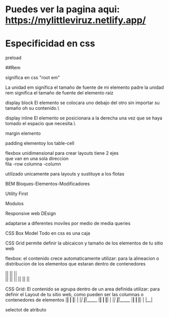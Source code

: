 # Puedes ver la pagina aqui: https://mylittleviruz.netlify.app/

# Especificidad en css

preload

##Rem

significa en css "root em" 

La unidad em significa el tamaño de fuente de mi elemento padre
la unidad rem significa el tamaño de fuente del elemento raíz 


display block 
El elemento se colocara uno debajo del otro sin importar su tamaño oh su contenido.\

display inline
El elemento se posicionara a la derecha una vez que se haya tomado el espacio que necesita.\

margin elemento


padding elementoy los table-cell

flexbox
unidimensional para crear layouts
tiene 2 ejes    
que van en una sola direccion  
fila -row
columna -column

utilizado unicamente para layouts y sustituye a los flotas


BEM
Bloques-Elementos-Modificadores

Utility First 

Modulos


Responsive
web DEsign

adaptarse a diferentes moviles por medio de media queries

CSS Box Model
Todo en css es una caja  


CSS Grid
permite definir la ubicaicon y tamaño de los elementos de tu sitio web

flexbox: el contenido crece automaticamente
utilizar: para la alineacion o distribucion de los elementos que estaran 
dentro de contenedores

||  ||  ||   
||  ||  ||
||  ||  ||

CSS Grid: El contenido se agrupa dentro de un area definida
utilizar: para definir el Layout de tu sitio web, como pueden ser las
columnas o contenedores de elementos
|__| | |__| | |__| 
_____|______|______
|__| | |__| | |__| 
_____|______|______
|__| | |__| | |__| 


selectot de atributo